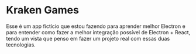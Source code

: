 # Kraken Games

Esse é um app fictício que estou fazendo para aprender melhor Electron e para entender como fazer a melhor integração possível de Electron + React, tendo um vista que penso em fazer um projeto real com essas duas tecnologias.

